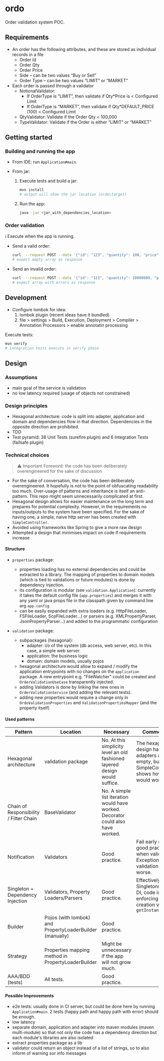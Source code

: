 # ordo

Order validation system POC.

## Requirements

- An order has the following attributes, and these are stored as individual records in a file 
  - Order Id 
  - Order Qty 
  - Order Price 
  - Side – can be two values “Buy or Sell” 
  - Order Type – can be two values “LIMIT” or “MARKET”
- Each order is passed through a validator
  - NotionalValidator:
    - If OrderType is “LIMIT”, then validate if Qty*Price is < Configured Limit 
    - If OrderType is “MARKET”, then validate if Qty*DEFAULT_PRICE (100) < Configured Limit 
  - QtyValidator:  Validate if the Order Qty < 100,000 
  - TypeValidator: Validate if the Order is either “LIMIT” or “MARKET”


## Getting started


### Building and running the app

- From IDE: run `Application#main`.

- From jar:
  1. Execute tests and build a jar:
     ```bash
     mvn install
     # output will show the jar location (ordo\target)
     ```
  1. Run the app:
     ```bash
     java -jar <jar_with_dependencies_location>
     ```

### Order validation

:information_source: Execute when the app is running.

- Send a valid order:
  ```bash
  curl  --request POST --data '{"id": "123", "quantity": 100, "price": 1.1, "buy": true, "type": "LIMIT"}' localhost:1234/validate
  # expect empty array as response
  ```

- Send an invalid order:
  ```bash
  curl  --request POST --data '{"id": "123", "quantity": 10000000, "price": 11000, "buy": true, "type": "LIMIT"}' localhost:1234/validate
  # expect array with errors as response
  ```

## Development

- Configure lombok for idea:
  1. lombok plugin (recent ideas have it bundled)
  2. file > settings > Build, Execution, Deployment > Compiler > Annotation Processors > enable annotatin processing

Execute tests:
  ```bash
  mvn verify
  # integration tests execute in verify phase
  ```

## Design

### Assumptions

- main goal of the service is validation
- no low latency required (usage of objects not constrained)

### Design principles

- Hexagonal architecture: code is split into adapter, application and domain and dependencies flow in that direction. Dependencies in the opposite direction are prohibited.
- TDD
- Test pyramid: 38 Unit Tests (surefire plugin) and 6 Integration Tests (failsafe plugin)

### Technical choices

>:warning: Important Foreword: the code has been deliberately overengineered for the sake of discussion

- For the sake of conversation, the code has been deliberately overengineered. It hopefully is not to the point of obfuscating readability too much. Over-usage of patterns and inheritance is itself an anti-pattern. This repo might seem unnecessarily complicated at first.
- Hexagonal design allows for easier maintenance on the long term and prepares for potential complexity. However, in the requirements no inputs/outputs to the system have been specified. For the sake of having one, a simple, naive http server has been created with `SimpleController`.
- Avoided using frameworks like Spring to give a more raw design
- Attempted a design that minimises impact on code if requirements increase

#### Structure

- `properties` package:
  - properties loading has no external dependencies and could be extracted to a library. The mapping of properties to domain models (which is tied to validations or future modules) is done by dependency injection.
  - its configuration is modular (see `validation.Application`): currently it takes the default config file (`app.properties`) and merges it with any yaml or java props file in the classpath given by command line arg `app.config`
  - can be easily expanded with extra loaders (e.g. HttpFileLoader, FSFileLoader, ScpFileLoader...) or parsers (e.g. XMLPropertyParser, JsonPropertyParser...) and added to the programmatic configuration

- `validation` package:
  - subpackages (hexagonal):
    - adapter: i/o of the system (db access, web server, etc). In this case, a simple web server.
    - application: the business logic
    - domain: domain models, usually pojos
  - hexagonal architecture would allow to expand / modify the application entrypoints with no changes on the `application` package. A new entrypoint e.g. "FileWatcher" could be created and `OrderValidationUseCase` transparently injected.
  - adding Validators is done by linking the new ones in `OrderValidationService` (and adding the relevant tests).
  - adding new properties would require a change only in `OrdoValidationProperties` and `ValidationPropertiesMapper` (and the property itself)


#### Used patterns

| Pattern                                | Location                                                 | Necessary                                                                        | Comments                                                                                         |
|----------------------------------------|----------------------------------------------------------|----------------------------------------------------------------------------------|--------------------------------------------------------------------------------------------------|
| Hexagonal architecture                 | validation package                                       | No. At this simplicity level an old fashioned layered design would suffice.      | The hexagonal design has its adapters almost empty, but SimpleController shows how it would work |
| Chain of Responsibility / Filter Chain | BaseValidator                                            | No. A simple list iteration would have worked. Decorator could also have worked. |                                                                                                  |
| Notification                           | Validators                                               | Good practice.                                                                   | Fail early not a good practice when validating. Exception based validation is worse.             |
| Singleton + Dependency Injection       | Validators, Property Loaders/Parsers                     | Good practice.                                                                   | Effectively Singletons by DI, code is not enforcing it's creation via `getInstance()`            |
| Builder                                | Pojos (with lombok) and PropertyLoaderBuilder (manually) | Good practice.                                                                   |                                                                                                  |
| Strategy                               | Properties mapping method in PropertyLoaderBuilder       | Might be unnecessary if the app will not grow much.                              |                                                                                                  |
| AAA/BDD (tests)                        | All tests.                                               | Good practice.                                                                   |                                                                                                  |



#### Possible Improvements

- e2e tests: usually done in CI server, but could be done here by running `Application#main`. 2 tests (happy path and happy path with error) should be enough.
- low latency
- separate domain, application and adapter into maven modules (maven multi-module) so that not only the code has a dependency direction but each module's libraries are also isolated
- extract properties package as a lib
- validator could return an object instead of a list of strings, so to also inform of warning sor info messages
